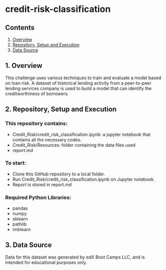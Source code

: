 # credit-risk-classification

## Contents
1. [Overview](#1-overview)
2. [Repository, Setup and Execution](#2-repository-setup-and-execution)
3. [Data Source](#3-data-source)


## 1. Overview

This challenge uses various techniques to train and evaluate a model based on loan risk. A dataset of historical lending activity from a peer-to-peer lending services company is used to build a model that can identify the creditworthiness of borrowers.


## 2. Repository, Setup and Execution

### This repository contains:
- Credit_Risk/credit_risk_classification.ipynb: a jupyter notebook that contains all the necessary codes.
- Credit_Risk/Resources: folder containing the data files used
- report.md

### To start: 
- Clone this GitHub repository to a local folder.
- Run Credit_Risk/credit_risk_classification.ipynb on Jupyter notebook.
- Report is stored in report.md

### Required Python Libraries:
- pandas
- numpy
- sklearn
- pathlib
- imblearn


## 3. Data Source
Data for this dataset was generated by edX Boot Camps LLC, and is intended for educational purposes only.
